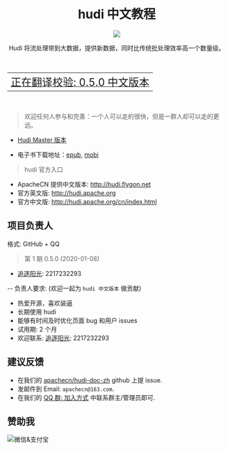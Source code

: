 # <center>hudi 中文教程</center>

<center>
<img src="https://www.apache.org/img/hudi.png" align="middle" />
<p>Hudi 将流处理带到大数据，提供新数据，同时比传统批处理效率高一个数量级。</p>
</center>

<br/>
<table>
  <tr align="center">
    <td colspan="2"><a title="hudi 0.5.0 中文版本" href="https://hudi.flygon.net/docs/0.5.0/" target="_blank"><font size="5">正在翻译校验: 0.5.0 中文版本</font></a></td>
  </tr>
</table>
<br/>

> 欢迎任何人参与和完善：一个人可以走的很快，但是一群人却可以走的更远。

+ [Hudi Master 版本](http://hudi.flygon.net)
* 电子书下载地址：[epub](https://github.com/apachecn/hudi-doc-zh/tree/gh-pages/books/hudi-doc-zh.epub), [mobi](https://github.com/apachecn/hudi-doc-zh/tree/gh-pages/books/hudi-doc-zh.mobi)

> hudi 官方入口

+ ApacheCN 提供中文版本: <http://hudi.flygon.net>
+ 官方英文版: <http://hudi.apache.org>
+ 官方中文版: <http://hudi.apache.org/cn/index.html>

## 项目负责人

格式: GitHub + QQ

> 第 1 期 0.5.0 (2020-01-08)

* [追逐阳光](https://github.com/lamber-ken): 2217232293

-- 负责人要求: (欢迎一起为 `hudi 中文版本` 做贡献)

* 热爱开源，喜欢装逼
* 长期使用 hudi
* 能够有时间及时优化页面 bug 和用户 issues
* 试用期: 2 个月
* 欢迎联系: [追逐阳光](https://github.com/lamber-ken): 2217232293

## 建议反馈

* 在我们的 [apachecn/hudi-doc-zh](https://github.com/apachecn/hudi-doc-zh) github 上提 issue.
* 发邮件到 Email: `apachecn@163.com`.
* 在我们的 [QQ 群: 加入方式](https://docs.flygon.net/join) 中联系群主/管理员即可.

## 赞助我

<img src="https://img-blog.csdnimg.cn/20200112005920729.png" alt="微信&支付宝" />
